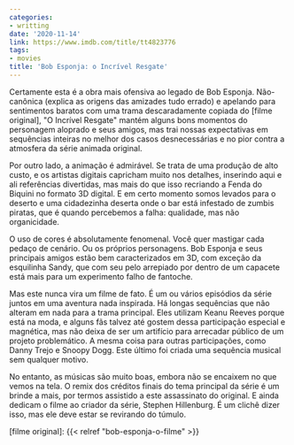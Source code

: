 ```yaml
---
categories:
- writting
date: '2020-11-14'
link: https://www.imdb.com/title/tt4823776
tags:
- movies
title: 'Bob Esponja: o Incrível Resgate'
---
```


Certamente esta é a obra mais ofensiva ao legado de Bob Esponja. Não-canônica (explica as origens das amizades tudo errado) e apelando para sentimentos baratos com uma trama descaradamente copiada do [filme original], "O Incrível Resgate" mantém alguns bons momentos do personagem aloprado e seus amigos, mas trai nossas expectativas em sequências inteiras no melhor dos casos desnecessárias e no pior contra a atmosfera da série animada original.

Por outro lado, a animação é admirável. Se trata de uma produção de alto custo, e os artistas digitais capricham muito nos detalhes, inserindo aqui e ali referências divertidas, mas mais do que isso recriando a Fenda do Biquini no formato 3D digital. E em certo momento somos levados para o deserto e uma cidadezinha deserta onde o bar está infestado de zumbis piratas, que é quando percebemos a falha: qualidade, mas não organicidade.

O uso de cores é absolutamente fenomenal. Você quer mastigar cada pedaço de cenário. Ou os próprios personagens. Bob Esponja e seus principais amigos estão bem caracterizados em 3D, com exceção da esquilinha Sandy, que com seu pelo arrepiado por dentro de um capacete está mais para um experimento falho de fantoche.

Mas este nunca vira um filme de fato. É um ou vários episódios da série juntos em uma aventura nada inspirada. Há longas sequências que não alteram em nada para a trama principal. Eles utilizam Keanu Reeves porque está na moda, e alguns fãs talvez até gostem dessa participação especial e magnética, mas não deixa de ser um artifício para arrecadar público de um projeto problemático. A mesma coisa para outras participações, como Danny Trejo e Snoopy Dogg. Este último foi criada uma sequência musical sem qualquer motivo.

No entanto, as músicas são muito boas, embora não se encaixem no que vemos na tela. O remix dos créditos finais do tema principal da série é um brinde a mais, por termos assistido a este assassinato do original. E ainda dedicam o filme ao criador da série, Stephen Hillenburg. É um clichê dizer isso, mas ele deve estar se revirando do túmulo.

[filme original]: {{< relref "bob-esponja-o-filme" >}}
